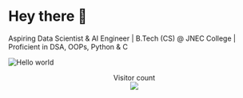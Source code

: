 # Hey there :wave:

Aspiring Data Scientist & AI Engineer | B.Tech (CS) @ JNEC College | Proficient in DSA, OOPs, Python & C

<img src="https://raw.githubusercontent.com/sagar-viradiya/sagar-viradiya/master/resources/banner.png" alt="Hello world">

<p align="center"> 
  Visitor count<br>
  <img src="https://komarev.com/ghpvc/?username=akashch1512" />
</p>
